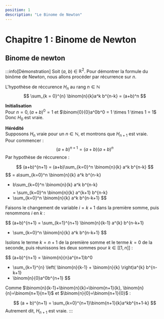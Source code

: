```yaml
---
position: 1
description: "Le Binome de Newton"
---
```


# Chapitre 1 : Binome de Newton

## Binome de newton
:::info[Démonstration]
Soit ($a$, $b$) $\in$ $\mathbb{R}^2$. Pour démontrer la formule du binôme de Newton, nous allons procéder par récurrence sur $n$.

L'hypothèse de réccurence $H_n$ au rang $n \in \mathbb{N}$
$$
\sum_{k = 0}^{n} \binom{n}{k}a^k b^{n-k} = (a+b)^n
$$

**Initialisation** <br/>
Pour $n = 0, (a+b)^0 = 1$ et $\binom{0}{0}a^0b^0 = 1 \times 1 \times 1 = 1$ <br/>
Donc $H_0$ est vraie.

**Hérédité** <br/>
Supposons $H_n$ vraie pour un $n \in \mathbb{N}$, et montrons que $H_{n+1}$ est vraie.<br/>
Pour commencer :
$$
(a+b)^{n+1} = (a+b)(a+b)^n
$$
Par hypothèse de réccurence :

$$
(a+b)^{n+1} = (a+b)\sum_{k=0}^n \binom{n}{k} a^k b^{n-k}
$$
$$
 = a\sum_{k=0}^n \binom{n}{k} a^k b^{n-k}
 + b\sum_{k=0}^n \binom{n}{k} a^k b^{n-k} 
$$
$$
 = \sum_{k=0}^n \binom{n}{k} a^{k+1} b^{n-k}
 + \sum_{k=0}^n \binom{n}{k} a^k b^{n-k+1} 
$$

Faisons le changement de variable $i=k+1$ dans la première somme, puis renommons $i$ en $k$ :

$$
(a+b)^{n+1} = \sum_{k=1}^{n+1} \binom{n}{k-1} a^{k} b^{n-k+1}
+ \sum_{k=0}^n \binom{n}{k} a^k b^{n-k+1}
$$

Isolons le terme $k=n+1$ de la première somme et le terme $k=0$ de la seconde, puis réunissons les deux sommes pour $k \in [[1,n ]]$ :

$$
(a+b)^{n+1} = \binom{n}{n}a^{n+1}b^0
+ \sum_{k=1}^{n} \left( \binom{n}{k-1} + \binom{n}{k} \right)a^{k} b^{n-k+1}
+ \binom{n}{0}a^0b^{n+1} 
$$

Comme $\binom{n}{k-1}+\binom{n}{k}=\binom{n+1}{k}, \binom{n}{n}=\binom{n+1}{n+1}$ et $\binom{n}{0}=\binom{n+1}{0}$ :

$$
(a + b)^{n+1} = \sum_{k=0}^{n+1}\binom{n+1}{k}a^kb^{n+1-k}
$$
Autrement dit, $H_{n+1}$ est vraie. 
:::